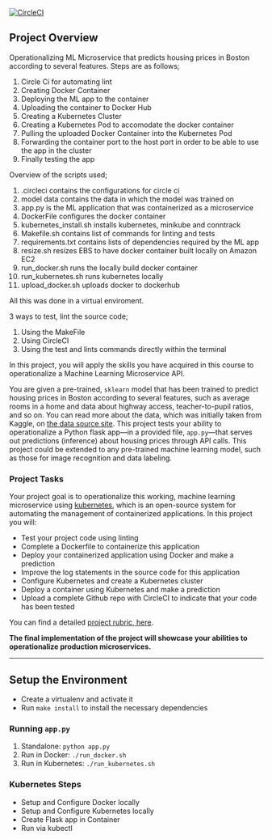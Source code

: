 [![CircleCI](https://circleci.com/gh/Bash-mocart/operationalizing_ml_microservice/tree/main.svg?style=svg)](https://circleci.com/gh/Bash-mocart/operationalizing_ml_microservice/tree/main)

## Project Overview


Operationalizing ML Microservice that predicts housing prices in Boston according to several features. Steps are as follows;
1. Circle Ci for automating lint
2. Creating Docker Container
3. Deploying the ML app to the container 
4. Uploading the container to Docker Hub
5. Creating a Kubernetes Cluster
6. Creating a Kubernetes Pod to accomodate the docker container
7. Pulling the uploaded Docker Container into the Kubernetes Pod
8. Forwarding the container port to the host port in order to be able to use the app in the cluster
9. Finally testing the app 

Overview of the scripts used;
1. .circleci contains the configurations for circle ci
2. model data contains the data in which the model was trained on
3. app.py is the ML application that was containerized as a microservice 
4. DockerFile configures the docker container
5. kubernetes_install.sh installs kubernetes, minikube and conntrack
6. Makefile.sh contains list of commands for linting and tests
7. requirements.txt contains lists of dependencies required by the ML app
8. resize.sh resizes EBS to have docker container built locally on Amazon EC2
9. run_docker.sh runs the locally build docker container
10. run_kubernetes.sh runs kubernetes locally
11. upload_docker.sh uploads docker to dockerhub

All this was done in a virtual enviroment.

3 ways to test, lint the source code;
1. Using the MakeFile
2. Using CircleCI
3. Using the test and lints commands directly within the terminal




In this project, you will apply the skills you have acquired in this course to operationalize a Machine Learning Microservice API. 

You are given a pre-trained, `sklearn` model that has been trained to predict housing prices in Boston according to several features, such as average rooms in a home and data about highway access, teacher-to-pupil ratios, and so on. You can read more about the data, which was initially taken from Kaggle, on [the data source site](https://www.kaggle.com/c/boston-housing). This project tests your ability to operationalize a Python flask app—in a provided file, `app.py`—that serves out predictions (inference) about housing prices through API calls. This project could be extended to any pre-trained machine learning model, such as those for image recognition and data labeling.

### Project Tasks

Your project goal is to operationalize this working, machine learning microservice using [kubernetes](https://kubernetes.io/), which is an open-source system for automating the management of containerized applications. In this project you will:
* Test your project code using linting
* Complete a Dockerfile to containerize this application
* Deploy your containerized application using Docker and make a prediction
* Improve the log statements in the source code for this application
* Configure Kubernetes and create a Kubernetes cluster
* Deploy a container using Kubernetes and make a prediction
* Upload a complete Github repo with CircleCI to indicate that your code has been tested

You can find a detailed [project rubric, here](https://review.udacity.com/#!/rubrics/2576/view).

**The final implementation of the project will showcase your abilities to operationalize production microservices.**

---

## Setup the Environment

* Create a virtualenv and activate it
* Run `make install` to install the necessary dependencies

### Running `app.py`

1. Standalone:  `python app.py`
2. Run in Docker:  `./run_docker.sh`
3. Run in Kubernetes:  `./run_kubernetes.sh`

### Kubernetes Steps

* Setup and Configure Docker locally
* Setup and Configure Kubernetes locally
* Create Flask app in Container
* Run via kubectl
